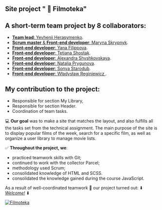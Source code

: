 ## Site project " :movie_camera: Filmoteka"
## A short-term team project by 8 collaborators:
- [**Team lead**: Yevhenii Herasymenko](https://github.com/Zhekager).
- [**Scrum master** & **Front-end developer**: Maryna Skrypnyk](https://github.com/Maryna-Skrypnyk).
- [**Front-end developer**: Yana Filippova](https://github.com/Yana-Filippova).
- [**Front-end developer**: Tetiana Shostak](https://github.com/Tetiana1386).
- [**Front-end developer**: Alexandra Shyshkovskaya](https://github.com/Alexandra-Shyshkovskaya).
- [**Front-end developer**: Natalia Prygunova](https://github.com/pryhunova).
- [**Front-end developer**: Sonya Starodub](https://github.com/sonya287).
- [**Front-end developer**: Władysław Reginiewicz ](https://github.com/Trevoule).

## My contribution to the project:
- Responsible for section My Library, 
- Responsible for section Header. 
- Coordination of team tasks.


:computer: **Our goal** was to make a site that matches the layout, and also fulfills all the tasks set from the technical assignment. The main purpose of the site is to display popular films of the week, search for a specific film, as well as organize a user library to manage movie lists.

:white_check_mark: **Throughout the project, we**:

- practiced teamwork skills with Git;
- continued to work with the collector Parcel;
- methodology used Scrum;
- consolidated knowledge of HTML and SCSS.
- consolidated the knowledge gained during the course JavaScript.


As a result of well-coordinated teamwork :handshake: our project turned out: ⬇ [_Welcome!_](https://zhekager.github.io/project-Filmoteka/) ⬇

<a href="https://zhekager.github.io/project-Filmoteka/"><img src="https://i.ibb.co/543th4v/Screenshot-2021-06-07-152531.png" alt="Filmoteka" border="0" target="_blank"></a>

